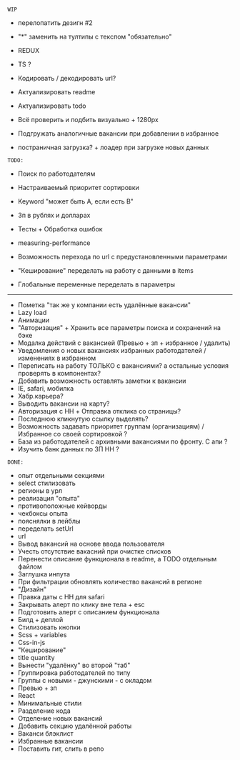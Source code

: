 `WIP` 

* перелопатить дезигн #2

* "*" заменить на тултипы с текспом "обязательно"

* REDUX


* TS ?
* Кодировать / декодировать url?

* Актуализировать readme
* Актуализировать todo


* Всё проверить и подбить визуально + 1280px

* Подгружать аналогичные вакансии при добавлении в избранное

* постраничная загрузка? + лоадер при загрузке новых данных
 
`TODO:`

* Поиск по работодателям

* Настраиваемый приоритет сортировки

* Keyword "может быть A, если есть B"
* Зп в рублях и долларах
* Тесты + Обработка ошибок
* measuring-performance
* Возможность перехода по url с предустановленными параметрами
* "Кеширование" переделать на работу с данными в items
* Глобальные переменные переделать в параметры
___

* Пометка "так же у компании есть удалённые вакансии"
* Lazy load
* Анимации
* "Авторизация" + Хранить все параметры поиска и сохранений на бэке
* Модалка действий с вакансией (Превью + зп + избранное / удалить)
* Уведомления о новых вакансиях избранных работодателей / изменениях в избранном
* Переписать на работу ТОЛЬКО с вакансиями? а остальные условия проверять в компонентах?
* Добавить возможность оставлять заметки к вакансии
* IE, safari, мобилка
* Хабр.карьера?
* Выводить вакансии на карту?
* Авторизация с HH + Отправка отклика со страницы?
* Последнюю кликнутую ссылку выделять?
* Возможность задавать приоритет группам (организациям) / Избранное со своей сортировкой ?
* База из работодателей с архивными вакансиями по фронту. С апи ?
* Изучить банк данных по ЗП HH ?

`DONE:`

* опыт отдельными секциями
* select стилизовать
* регионы в урл
* реализация "опыта"
* противоположные кейворды
* чекбоксы опыта
* пояснялки в лейблы
* переделать setUrl 
* url
* Вывод вакансий на основе ввода пользователя
* Учесть отсутствие вакасний при очистке списков
* Перенести описание функционала в readme, а TODO отдельным файлом
* Заглушка инпута
* При фильтрации обновлять количество вакансий в регионе
* "Дизайн"
* Правка даты с HH для safari
* Закрывать алерт по клику вне тела + esc
* Подготовить алерт с описанием функционала
* Билд + деплой
* Стилизовать кнопки
* Scss + variables
* Css-in-js
* "Кеширование"
* title quantity
* Вынести "удалёнку" во второй "таб"
* Группировка работодателей по типу
* Группы с новыми - джунскими - с окладом
* Превью + зп
* React
* Минимальные стили
* Разделение кода
* Отделение новых вакансий
* Добавить секцию удалённой работы
* Ваканси блэклист
* Избранные вакансии
* Поставить гит, слить в репо